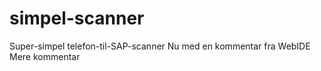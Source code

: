 # simpel-scanner
Super-simpel telefon-til-SAP-scanner
Nu med en kommentar fra WebIDE
Mere kommentar
